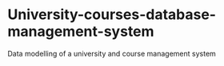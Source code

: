 # University-courses-database-management-system
Data modelling of a university and course management system
